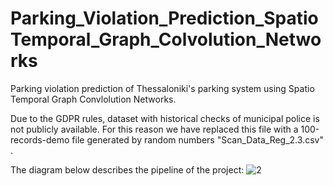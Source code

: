# Parking_Violation_Prediction_SpatioTemporal_Graph_Colvolution_Networks

Parking violation prediction of Thessaloniki's parking system using Spatio Temporal Graph Convlolution Networks.

Due to the GDPR rules, dataset with historical checks of municipal police is not publicly available. 
For this reason we have replaced this file with a 100-records-demo file generated by random numbers "Scan_Data_Reg_2.3.csv" .

The diagram below describes the pipeline of the project:
![2](https://user-images.githubusercontent.com/44779987/190924742-13ba3d19-7b18-4e37-9ca3-e35d68de6377.png)
